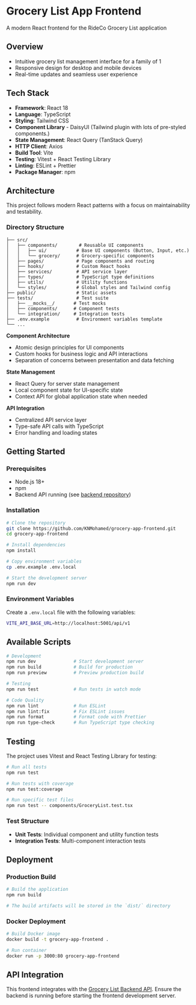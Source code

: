 # Grocery List App Frontend

A modern React frontend for the RideCo Grocery List application

## Overview

- Intuitive grocery list management interface for a family of 1
- Responsive design for desktop and mobile devices
- Real-time updates and seamless user experience

## Tech Stack

- **Framework**: React 18
- **Language**: TypeScript
- **Styling**: Tailwind CSS
- **Component Library** - DaisyUI (Tailwind plugin with lots of pre-styled components.)
- **State Management**: React Query (TanStack Query)
- **HTTP Client**: Axios
- **Build Tool**: Vite
- **Testing**: Vitest + React Testing Library
- **Linting**: ESLint + Prettier
- **Package Manager**: npm

## Architecture

This project follows modern React patterns with a focus on maintainability and testability.

### Directory Structure

```
├── src/
│   ├── components/        # Reusable UI components
│   │   ├── ui/           # Base UI components (Button, Input, etc.)
│   │   └── grocery/      # Grocery-specific components
│   ├── pages/            # Page components and routing
│   ├── hooks/            # Custom React hooks
│   ├── services/         # API service layer
│   ├── types/            # TypeScript type definitions
│   ├── utils/            # Utility functions
│   └── styles/           # Global styles and Tailwind config
├── public/               # Static assets
├── tests/                # Test suite
│   ├── __mocks__/       # Test mocks
│   ├── components/      # Component tests
│   └── integration/     # Integration tests
├── .env.example          # Environment variables template
└── ...
```

**Component Architecture**
- Atomic design principles for UI components
- Custom hooks for business logic and API interactions
- Separation of concerns between presentation and data fetching

**State Management**
- React Query for server state management
- Local component state for UI-specific state
- Context API for global application state when needed

**API Integration**
- Centralized API service layer
- Type-safe API calls with TypeScript
- Error handling and loading states

## Getting Started

### Prerequisites

- Node.js 18+ 
- npm
- Backend API running (see [backend repository](https://github.com/KNMohamed/grocery-app-backend))

### Installation

```bash
# Clone the repository
git clone https://github.com/KNMohamed/grocery-app-frontend.git
cd grocery-app-frontend

# Install dependencies
npm install

# Copy environment variables
cp .env.example .env.local

# Start the development server
npm run dev
```

### Environment Variables

Create a `.env.local` file with the following variables:

```bash
VITE_API_BASE_URL=http://localhost:5001/api/v1
```

## Available Scripts

```bash
# Development
npm run dev              # Start development server
npm run build            # Build for production
npm run preview          # Preview production build

# Testing
npm run test             # Run tests in watch mode

# Code Quality
npm run lint             # Run ESLint
npm run lint:fix         # Fix ESLint issues
npm run format           # Format code with Prettier
npm run type-check       # Run TypeScript type checking
```

## Testing

The project uses Vitest and React Testing Library for testing:

```bash
# Run all tests
npm run test

# Run tests with coverage
npm run test:coverage

# Run specific test files
npm run test -- components/GroceryList.test.tsx
```

### Test Structure

- **Unit Tests**: Individual component and utility function tests
- **Integration Tests**: Multi-component interaction tests

## Deployment

### Production Build

```bash
# Build the application
npm run build

# The build artifacts will be stored in the `dist/` directory
```

### Docker Deployment

```bash
# Build Docker image
docker build -t grocery-app-frontend .

# Run container
docker run -p 3000:80 grocery-app-frontend
```

## API Integration

This frontend integrates with the [Grocery List Backend API](https://github.com/KNMohamed/grocery-app-backend). Ensure the backend is running before starting the frontend development server.